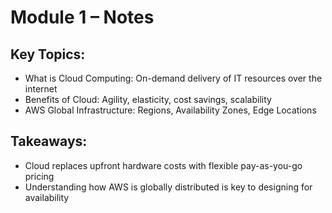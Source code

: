 # Module 1 – Notes

## Key Topics:
- What is Cloud Computing: On-demand delivery of IT resources over the internet
- Benefits of Cloud: Agility, elasticity, cost savings, scalability
- AWS Global Infrastructure: Regions, Availability Zones, Edge Locations

## Takeaways:
- Cloud replaces upfront hardware costs with flexible pay-as-you-go pricing
- Understanding how AWS is globally distributed is key to designing for availability
